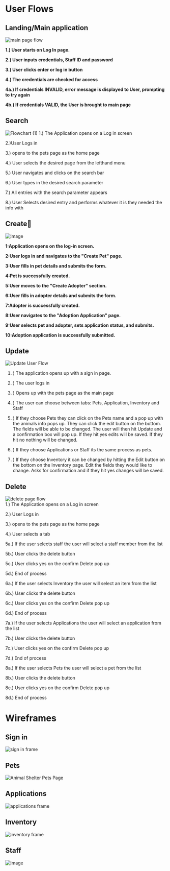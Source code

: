 # User Flows
## Landing/Main application
![main page flow](./images/home-page-flow.png)
 
**1.) User starts on Log In page.**

**2.) User inputs credentials, Staff ID and password**

**3.) User clicks enter or log in button**

**4.) The credentials are checked for access**

**4a.) If credentials INVALID, error message is displayed to User, prompting to try again**

**4b.) If credentials VALID, the User is brought to main page** 
## Search
![Flowchart (1)](https://github.com/user-attachments/assets/71566262-dd59-48f7-9265-777234ae60c7)
1.) The Application opens on a Log in screen

2.)User Logs in

3.) opens to the pets page as the home page

4.) User selects the desired page from the lefthand menu

5.) User navigates and clicks on the search bar

6.) User types in the desired search parameter

7.) All entries with the search parameter appears 

8.) User Selects desired entry and performs whatever it is they needed the info with


## Create🫡

![image](https://github.com/user-attachments/assets/fe2354af-07a2-4d21-a2a1-e2c29bf32286)

**1:Application opens on the log-in screen.**

**2:User logs in and navigates to the "Create Pet" page.**

**3:User fills in pet details and submits the form.**

**4:Pet is successfully created.**

**5:User moves to the "Create Adopter" section.**

**6:User fills in adopter details and submits the form.**

**7:Adopter is successfully created.**

**8:User navigates to the "Adoption Application" page.**

**9:User selects pet and adopter, sets application status, and submits.**

**10:Adoption application is successfully submitted.**


## Update
  ![Update User Flow](https://github.com/user-attachments/assets/0d1f1209-551a-4080-8b6b-d62b81b0d547)

  1. ) The application opens up with a sign in page.
    
  3. ) The user logs in

  5. ) Opens up with the pets page as the main page
     
  7. ) The user can choose between tabs: Pets, Application, Inventory and Staff
     
  9. ) If they choose Pets they can click on the Pets name and a pop up with the animals info pops up. They can click the edit button on the bottom. The fields will be able to be changed. The user will then hit Update and a confirmation box will pop up. If they hit yes edits will be saved. If they hit no nothing will be changed.
      
  11. ) If they choose Applications or Staff its the same process as pets.
      
  13. ) If they choose Inventory it can be changed by hitting the Edit button on the bottom on the Inventory page. Edit the fields they would like to change. Asks for confirmation and if they hit yes changes will be saved. 


## Delete
![delete page flow](images/delete-user-flow.png)  
1.) The Application opens on a Log in screen

2.) User Logs in

3.) opens to the pets page as the home page

4.) User selects a tab

5a.) If the user selects staff the user will select a staff member from the list

5b.) User clicks the delete button

5c.) User clicks yes on the confirm Delete pop up

5d.) End of process

6a.) If the user selects Inventory the user will select an item from the list

6b.) User clicks the delete button

6c.) User clicks yes on the confirm Delete pop up

6d.) End of process

7a.) If the user selects Applications the user will select an application from the list

7b.) User clicks the delete button

7c.) User clicks yes on the confirm Delete pop up

7d.) End of process

8a.) If the user selects Pets the user will select a pet from the list

8b.) User clicks the delete button

8c.) User clicks yes on the confirm Delete pop up

8d.) End of process


# Wireframes
## Sign in
![sign in frame](./images/log-in-wireframe.png)  

## Pets 
  ![Animal Shelter Pets Page](https://github.com/user-attachments/assets/ba0afb01-3497-48b8-bfa9-f07e102ebf2e)


## Applications 
![applications frame](images/applications-wireframe.png)  

## Inventory 
![inventory frame](./images/inventory-wireframe.png)  

## Staff 
![image](https://github.com/user-attachments/assets/45f5dc69-6f29-4802-b696-7f8d9ad6ff26)

